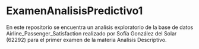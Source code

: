 # ExamenAnalisisPredictivo1

En este repositorio se encuentra un analisis exploratorio de la base de datos Airline_Passenger_Satisfaction realizado por Sofía González del Solar (62292) para el primer examen de la materia Analisis Descriptivo.
